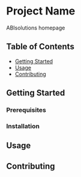 # Project Name

ABIsolutions homepage

## Table of Contents

- [Getting Started](#getting-started)
- [Usage](#usage)
- [Contributing](#contributing)

## Getting Started

### Prerequisites

### Installation

## Usage

## Contributing
